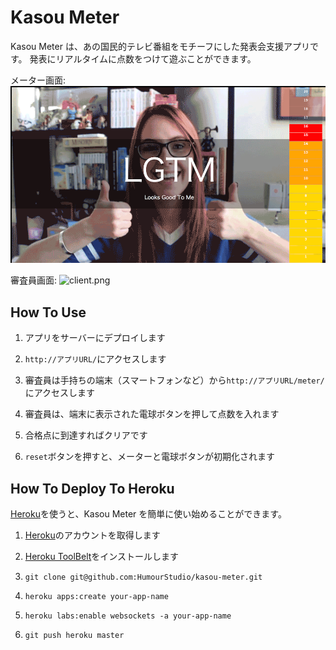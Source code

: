 Kasou Meter
===========

Kasou Meter は、あの国民的テレビ番組をモチーフにした発表会支援アプリです。
発表にリアルタイムに点数をつけて遊ぶことができます。

メーター画面:
![meter.png](https://github.com/HumourStudio/kasou-meter/blob/master/readme/meter.png "meter.png")

審査員画面:
![client.png](https://github.com/HumourStudio/kasou-client/blob/master/readme/client.png "client.png")


How To Use
----------
1. アプリをサーバーにデプロイします

2. `http://アプリURL/`にアクセスします

3. 審査員は手持ちの端末（スマートフォンなど）から`http://アプリURL/meter/`にアクセスします

4. 審査員は、端末に表示された電球ボタンを押して点数を入れます

5. 合格点に到達すればクリアです

6. `reset`ボタンを押すと、メーターと電球ボタンが初期化されます


How To Deploy To Heroku
-----------------------
[Heroku](https://www.heroku.com/)を使うと、Kasou Meter を簡単に使い始めることができます。

1. [Heroku](https://www.heroku.com/)のアカウントを取得します

2. [Heroku ToolBelt](https://toolbelt.heroku.com)をインストールします

3. `git clone git@github.com:HumourStudio/kasou-meter.git`

4. `heroku apps:create your-app-name`

5. `heroku labs:enable websockets -a your-app-name`

6. `git push heroku master`

